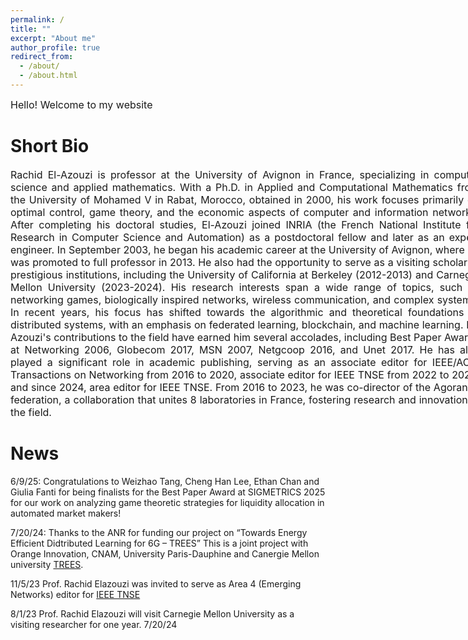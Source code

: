 ```yaml
---
permalink: /
title: ""
excerpt: "About me"
author_profile: true
redirect_from: 
  - /about/
  - /about.html
---
```

<font size="3">
Hello! Welcome to my website
</font>

Short Bio
======
<div class="container" style="width: 750px; margin: 1px auto;">
<font size="3">
<p align="justify">
Rachid El-Azouzi is  professor at the University of Avignon in France,  specializing in computer science and applied mathematics. With a Ph.D. in Applied and Computational Mathematics from the University of Mohamed V in Rabat, Morocco, obtained in 2000, his work focuses primarily on optimal control, game theory, and the economic aspects of computer and information networks. After completing his doctoral studies, El-Azouzi joined INRIA (the French National Institute for Research in Computer Science and Automation) as a postdoctoral fellow and later as an expert engineer. In September 2003, he began his academic career at the University of Avignon, where he was promoted to full professor in 2013. He also had the opportunity to serve as a visiting scholar at prestigious institutions, including the University of California at Berkeley (2012-2013) and Carnegie Mellon University (2023-2024). His research interests span a wide range of topics, such as networking games, biologically inspired networks, wireless communication, and complex systems. In recent years, his focus has shifted towards the algorithmic and theoretical foundations of distributed systems, with an emphasis on federated learning, blockchain, and machine learning. El-Azouzi's contributions to the field have earned him several accolades, including Best Paper Awards at Networking 2006, Globecom 2017, MSN 2007, Netgcoop 2016, and Unet 2017. He has also played a significant role in academic publishing, serving as an associate editor for IEEE/ACM Transactions on Networking from 2016 to 2020, associate editor for IEEE TNSE from 2022 to 2023, and since 2024, area editor for IEEE TNSE. From 2016 to 2023, he was co-director of the Agorantic federation, a collaboration that unites 8 laboratories in France, fostering research and innovation in the field.</p>
</font>
</div>


News
======
6/9/25: Congratulations to Weizhao Tang, Cheng Han Lee, Ethan Chan and Giulia Fanti for being finalists for the Best Paper Award at SIGMETRICS 2025 for our work on analyzing game theoretic strategies for liquidity allocation in automated market makers!

7/20/24: Thanks to the ANR  for funding our project on “Towards Energy Efficient Didtributed Learning for 6G – TREES” This is a joint project with Orange Innovation, CNAM, University Paris-Dauphine and Canergie Mellon university 
<a href="https://trees.roc.cnam.fr/">TREES</a>.

11/5/23 Prof. Rachid Elazouzi was invited to serve as Area 4 (Emerging Networks) editor for <a href="[https://trees.roc.cnam.fr/](https://www.comsoc.org/publications/journals/ieee-tnse/editorial-board">IEEE TNSE</a>

8/1/23 Prof. Rachid Elazouzi will visit Carnegie Mellon University as a visiting researcher for one year.
7/20/24
